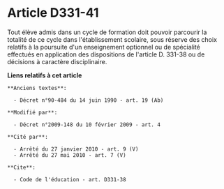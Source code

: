 # Article D331-41

Tout élève admis dans un cycle de formation doit pouvoir parcourir la totalité de ce cycle dans l'établissement scolaire,
sous réserve des choix relatifs à la poursuite d'un enseignement optionnel ou de spécialité effectués en application des
dispositions de l'article D. 331-38 ou de décisions à caractère disciplinaire.

**Liens relatifs à cet article**

	**Anciens textes**:

	  - Décret n°90-484 du 14 juin 1990 - art. 19 (Ab)

	**Modifié par**:

	  - Décret n°2009-148 du 10 février 2009 - art. 4

	**Cité par**:

	  - Arrêté du 27 janvier 2010 - art. 9 (V)
	  - Arrêté du 27 mai 2010 - art. 7 (V)

	**Cite**:

	  - Code de l'éducation - art. D331-38
